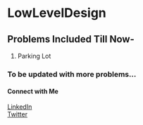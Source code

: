 # LowLevelDesign

## Problems Included Till Now-

1. Parking Lot
















### To be updated with more problems...

#### Connect with Me

[LinkedIn](https://www.linkedin.com/in/swati-jha2906)\
[Twitter](https://twitter.com/this_is_swati_)